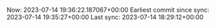 Now: 2023-07-14 19:36:22.187067+00:00 Earliest commit since sync: 2023-07-14 19:35:27+00:00 Last sync: 2023-07-14 18:29:12+00:00
